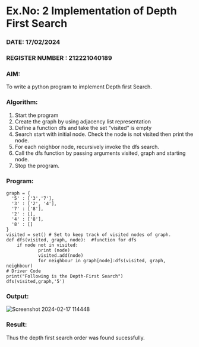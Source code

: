 # Ex.No: 2  Implementation of Depth First Search
### DATE: 17/02/2024                                                                           
### REGISTER NUMBER : 212221040189
### AIM: 
To write a python program to implement Depth first Search. 
### Algorithm:
1. Start the program
2. Create the graph by using adjacency list representation
3. Define a function dfs and take the set “visited” is empty 
4. Search start with initial node. Check the node is not visited then print the node.
5. For each neighbor node, recursively invoke the dfs search.
6. Call the dfs function by passing arguments visited, graph and starting node.
7. Stop the program.
### Program:

```
graph = {
  '5' : ['3','7'],
  '3' : ['2', '4'],
  '7' : ['8'],
  '2' : [],
  '4' : ['8'],
  '8' : []
}
visited = set() # Set to keep track of visited nodes of graph.
def dfs(visited, graph, node):  #function for dfs
    if node not in visited:
        	print (node)
        	visited.add(node)
        	for neighbour in graph[node]:dfs(visited, graph, neighbour)
# Driver Code
print("Following is the Depth-First Search")
dfs(visited,graph,'5')
```









### Output:

![Screenshot 2024-02-17 114448](https://github.com/AntonyJohnKennady/AI_Lab_2023-24/assets/127506261/cf16e9e2-8484-4694-8b35-99ea692c9ff8)


### Result:
Thus the depth first search order was found sucessfully.
